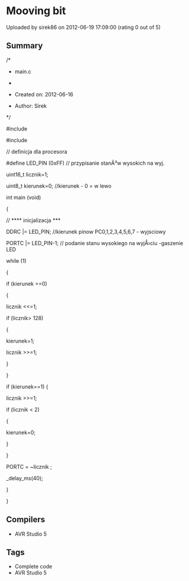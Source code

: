 # Mooving bit

Uploaded by sirek86 on 2012-06-19 17:09:00 (rating 0 out of 5)

## Summary

/*  

 * main.c  

 *  

 * Created on: 2012-06-16  

 * Author: Sirek  

 */


#include   

#include 


// definicja dla procesora  

#define LED\_PIN (0xFF) // przypisanie stanÃ³w wysokich na wyj.


uint16\_t licznik=1;  

uint8\_t kierunek=0; //kierunek - 0 = w lewo


int main (void)  

{  

 // **** inicjalizacja ***  

 DDRC |= LED\_PIN; //kierunek pinow PC0,1,2,3,4,5,6,7 - wyjsciowy  

 PORTC |= LED\_PIN-1; // podanie stanu wysokiego na wyjÅ›ciu -gaszenie LED


 while (1)  

 {


 if (kierunek ==0)  

 {  

 licznik <<=1;  

 if (licznik> 128)  

 {  

 kierunek=1;  

 licznik >>=1;  

 }  

 }


 if (kierunek==1) {  

 licznik >>=1;


 if (licznik < 2)  

 {  

 kierunek=0;  

 }  

 }  

 PORTC = ~licznik ;  

 \_delay\_ms(40);  

 }  

}

## Compilers

- AVR Studio 5

## Tags

- Complete code
- AVR Studio 5
